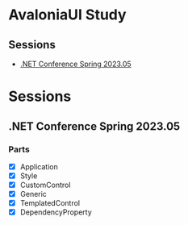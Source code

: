# AvaloniaUI Study

## Sessions
- [.NET Conference Spring 2023.05](#)






# Sessions

## .NET Conference Spring 2023.05

### Parts
- [x] Application
- [x] Style
- [x] CustomControl
- [x] Generic
- [x] TemplatedControl
- [x] DependencyProperty
